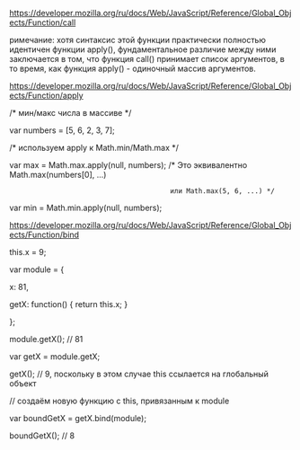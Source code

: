 https://developer.mozilla.org/ru/docs/Web/JavaScript/Reference/Global_Objects/Function/call

римечание: хотя синтаксис этой функции практически полностью идентичен функции apply(), фундаментальное различие между ними заключается в том, что функция call() принимает список аргументов, в то время, как функция apply() - одиночный массив аргументов.

https://developer.mozilla.org/ru/docs/Web/JavaScript/Reference/Global_Objects/Function/apply

/* мин/макс числа в массиве */

var numbers = [5, 6, 2, 3, 7];

/* используем apply к Math.min/Math.max */

var max = Math.max.apply(null, numbers); /* Это эквивалентно Math.max(numbers[0], ...)

                                            или Math.max(5, 6, ...) */

var min = Math.min.apply(null, numbers);

https://developer.mozilla.org/ru/docs/Web/JavaScript/Reference/Global_Objects/Function/bind

this.x = 9;

var module = {

  x: 81,

  getX: function() { return this.x; }

};

module.getX(); // 81

var getX = module.getX;

getX(); // 9, поскольку в этом случае this ссылается на глобальный объект

// создаём новую функцию с this, привязанным к module

var boundGetX = getX.bind(module);

boundGetX(); // 8